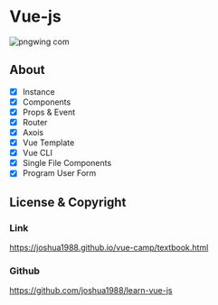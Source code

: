 # Vue-js

![pngwing com](https://user-images.githubusercontent.com/28584213/106288976-0b551180-628c-11eb-884e-b7afe9c8cb7c.png)

## About

- [X] Instance
- [X] Components
- [X] Props & Event
- [X] Router
- [X] Axois
- [X] Vue Template
- [X] Vue CLI
- [X] Single File Components
- [X] Program User Form

## License & Copyright
### Link

https://joshua1988.github.io/vue-camp/textbook.html

### Github

https://github.com/joshua1988/learn-vue-js
